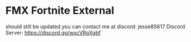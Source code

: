 # FMX Fortnite External

should still be updated you can contact me at discord: jesse85617
Discord Server: https://discord.gg/wscVRgXgbf
